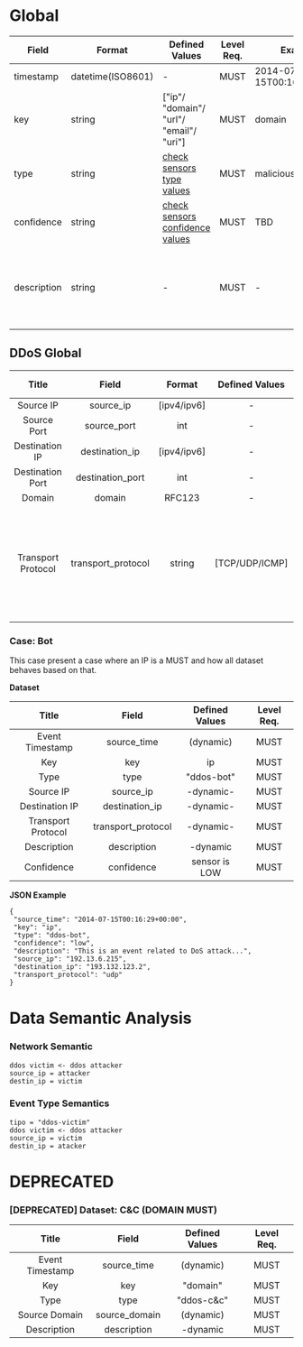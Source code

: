 # Global

Field|Format|Defined Values|Level Req.|Example|Description|
|---|---|---|---|---|-----------|
|timestamp|datetime(ISO8601)|-|MUST|2014-07-15T00:16:29+00:00||
|key|string|["ip"/ "domain"/ "url"/ "email"/ "uri"]|MUST|domain|....|
|type|string|[check sensors type values](http://nowhere.com)|MUST|malicious-website|....|
|confidence|string|[check sensors confidence values](http://nowhere.com)|MUST|TBD|....|
|description|string|-|MUST|-|Free text characterising the report and should be used for human readable|

## DDoS Global
|Title|Field|Format|Defined Values|Level Req.|Example|Description|
|:---:|:---:|:---:|:---:|:---:|:---:|:-----------:|
|Source IP|source_ip|[ipv4/ipv6]|-|SHOULD|193.136.2.192|-|
|Source Port|source_port|int|-|SHOULD|4234|-|
|Destination IP|destination_ip|[ipv4/ipv6]|-|SHOULD|193.136.100.192|-|
|Destination Port|destination_port|int|-|SHOULD|53|-|
|Domain|domain|RFC123|-|SHOULD|www.botfree.eu|-|
|Transport Protocol|transport_protocol|string|[TCP/UDP/ICMP]|MUST|udp|This field is used to give ifnroamtion about the attack for example attack by UDP Flooding...|

### Case: Bot

This case present a case where an IP is a MUST and how all dataset behaves based on that.

**Dataset**

|Title|Field|Defined Values|Level Req.|
|:---:|:---:|:---:|:---:|
|Event Timestamp|source_time|(dynamic)|MUST|
|Key|key|ip|MUST|
|Type|type|"ddos-bot"|MUST|
|Source IP|source_ip|-dynamic-|MUST|
|Destination IP|destination_ip|-dynamic-|MUST|
|Transport Protocol|transport_protocol|-dynamic-|MUST|
|Description|description|-dynamic|MUST|
|Confidence|confidence|sensor is LOW|MUST|

**JSON Example**
```
{
 "source_time": "2014-07-15T00:16:29+00:00",
 "key": "ip",
 "type": "ddos-bot",
 "confidence": "low",
 "description": "This is an event related to DoS attack...",
 "source_ip": "192.13.6.215",
 "destination_ip": "193.132.123.2",
 "transport_protocol": "udp"
}
```


# Data Semantic Analysis

### Network Semantic

```
ddos victim <- ddos attacker
source_ip = attacker
destin_ip = victim  
```

### Event Type Semantics

```
tipo = "ddos-victim"
ddos victim <- ddos attacker
source_ip = victim
destin_ip = atacker  
```




# DEPRECATED

### [DEPRECATED] Dataset: C&C (DOMAIN MUST)

|Title|Field|Defined Values|Level Req.|
|:---:|:---:|:---:|:---:|
|Event Timestamp|source_time|(dynamic)|MUST|
|Key|key|"domain"|MUST|
|Type|type|"ddos-c&c"|MUST|
|Source Domain|source_domain|(dynamic)|MUST|
|Description|description|-dynamic|MUST|

